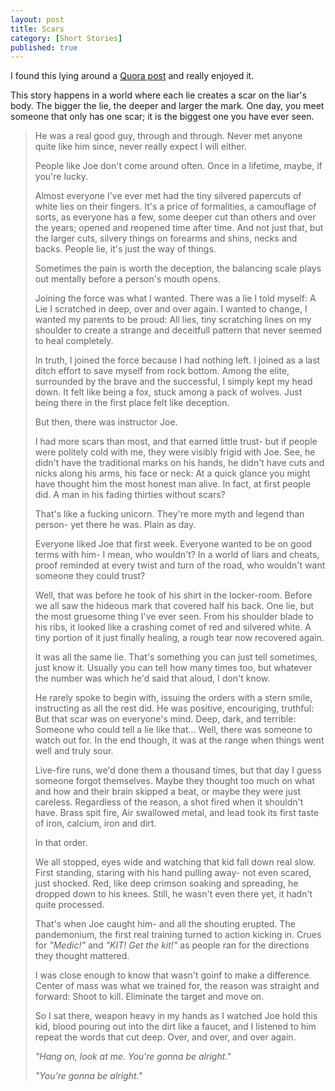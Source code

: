 ```yaml
---
layout: post
title: Scars
category: [Short Stories]
published: true
---
```


I found this lying around a [Quora post](https://www.quora.com/Is-it-possible-for-an-entire-book-to-be-written-so-that-at-the-very-last-phrase-the-meaning-of-the-rest-of-the-novel-changes-entirely) and really enjoyed it.

This story happens in a world where each lie creates a scar on the liar's body. The bigger the lie, the deeper and larger the mark. One day, you meet someone that only has one scar; it is the biggest one you have ever seen.

<!--excerpt ends here-->

> He was a real good guy, through and through. Never met anyone quite like him since, never really expect I will either.
> 
> People like Joe don't come around often. Once in a lifetime, maybe, if you're lucky.
> 
> Almost everyone I've ever met had the tiny silvered papercuts of white lies on their fingers. It's a price of formalities, a camouflage of sorts, as everyone has a few, some deeper cut than others and over the years; opened and reopened time after time. And not just that, but the larger cuts, silvery things on forearms and shins, necks and backs. People lie, it's just the way of things.
> 
> Sometimes the pain is worth the deception, the balancing scale plays out mentally before a person's mouth opens.
> 
> Joining the force was what I wanted. There was a lie I told myself: A Lie I scratched in deep, over and over again. I wanted to change, I wanted my parents to be proud: All lies, tiny scratching lines on my shoulder to create a strange and deceitfull pattern that never seemed to heal completely.
> 
> In truth, I joined the force because I had nothing left. I joined as a last ditch effort to save myself from rock bottom. Among the elite, surrounded by the brave and the successful, I simply kept my head down. It felt like being a fox, stuck among a pack of wolves. Just being there in the first place felt like deception.
> 
> But then, there was instructor Joe.
> 
> I had more scars than most, and that earned little trust- but if people were politely cold with me, they were visibly frigid with Joe. See, he didn't have the traditional marks on his hands, he didn't have cuts and nicks along his arms, his face or neck: At a quick glance you might have thought him the most honest man alive. In fact, at first people did. A man in his fading thirties without scars?
> 
> That's like a fucking unicorn. They're more myth and legend than person- yet there he was. Plain as day.
> 
> Everyone liked Joe that first week. Everyone wanted to be on good terms with him- I mean, who wouldn't? In a world of liars and cheats, proof reminded at every twist and turn of the road, who wouldn't want someone they could trust?
> 
> Well, that was before he took of his shirt in the locker-room. Before we all saw the hideous mark that covered half his back. One lie, but the most gruesome thing I've ever seen. From his shoulder blade to his ribs, it looked like a crashing comet of red and silvered white. A tiny portion of it just finally healing, a rough tear now recovered again.
> 
> It was all the same lie. That's something you can just tell sometimes, just know it. Usually you can tell how many times too, but whatever the number was which he'd said that aloud, I don't know.
> 
> He rarely spoke to begin with, issuing the orders with a stern smile, instructing as all the rest did. He was positive, encouriging, truthful: But that scar was on everyone's mind. Deep, dark, and terrible: Someone who could tell a lie like that... Well, there was someone to watch out for. In the end though, it was at the range when things went well and truly sour.
> 
> Live-fire runs, we'd done them a thousand times, but that day I guess someone forgot themselves. Maybe they thought too much on what and how and their brain skipped a beat, or maybe they were just careless. Regardless of the reason, a shot fired when it shouldn't have. Brass spit fire, Air swallowed metal, and lead took its first taste of iron, calcium, iron and dirt.
> 
> In that order.
> 
> We all stopped, eyes wide and watching that kid fall down real slow. First standing, staring with his hand pulling away- not even scared, just shocked. Red, like deep crimson soaking and spreading, he dropped down to his knees. Still, he wasn't even there yet, it hadn't quite processed.
> 
> That's when Joe caught him- and all the shouting erupted. The pandemonium, the first real training turned to action kicking in. Crues for *"Medic!"* and *"KIT! Get the kit!"* as people ran for the directions they thought mattered.
> 
> I was close enough to know that wasn't goinf to make a difference. Center of mass was what we trained for, the reason was straight and forward: Shoot to kill. Eliminate the target and move on.
> 
> So I sat there, weapon heavy in my hands as I watched Joe hold this kid, blood pouring out into the dirt like a faucet, and I listened to him repeat the words that cut deep. Over, and over, and over again.
> 
> *"Hang on, look at me. You're gonna be alright."*
> 
> *"You're gonna be alright."*